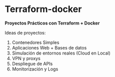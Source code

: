 # Terraform-docker
**Proyectos Prácticos con Terraform + Docker**

Ideas de proyectos:

1. Contenedores Simples
2. Aplicaciones Web + Bases de datos
3. Simulación de entornos reales (Cloud en Local)
4. VPN y proxys
5. Despliegue de APIs
6. Monitorización y Logs
